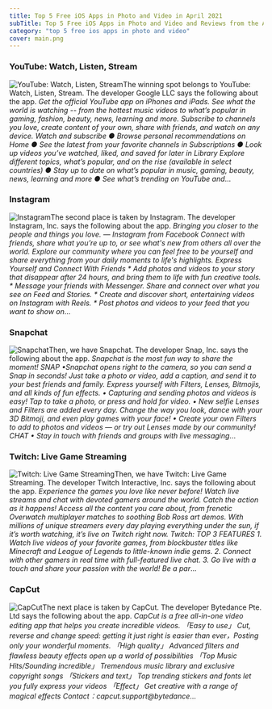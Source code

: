 ```yaml
---
title: Top 5 Free iOS Apps in Photo and Video in April 2021
subTitle: Top 5 Free iOS Apps in Photo and Video and Reviews from the AppStore in April 2021.
category: "top 5 free ios apps in photo and video"
cover: main.png
---
```


### YouTube: Watch, Listen, Stream

![YouTube: Watch, Listen, Stream](https://is1-ssl.mzstatic.com/image/thumb/Purple114/v4/5a/99/a7/5a99a7b1-7851-9db3-2c64-b0f1901a0853/logo_youtube_color-0-0-1x_U007emarketing-0-0-0-6-0-0-sRGB-0-0-0-GLES2_U002c0-512MB-85-220-0-0.png/100x100bb.png)The winning spot belongs to YouTube: Watch, Listen, Stream. The developer Google LLC says the following about the app. _Get the official YouTube app on iPhones and iPads. See what the world is watching -- from the hottest music videos to what’s popular in gaming, fashion, beauty, news, learning and more. Subscribe to channels you love, create content of your own, share with friends, and watch on any device.  Watch and subscribe ● Browse personal recommendations on Home ● See the latest from your favorite channels in Subscriptions ● Look up videos you’ve watched, liked, and saved for later in Library  Explore different topics, what’s popular, and on the rise (available in select countries) ● Stay up to date on what’s popular in music, gaming, beauty, news, learning and more ● See what’s trending on YouTube and_...

### Instagram

![Instagram](https://is1-ssl.mzstatic.com/image/thumb/Purple124/v4/5e/f5/51/5ef55184-47c0-9c2b-b1fb-e4ba4fe10aef/Prod-0-0-1x_U007emarketing-0-0-0-7-0-0-sRGB-0-0-0-GLES2_U002c0-512MB-85-220-0-0.png/100x100bb.png)The second place is taken by Instagram. The developer Instagram, Inc. says the following about the app. _Bringing you closer to the people and things you love. — Instagram from Facebook  Connect with friends, share what you’re up to, or see what's new from others all over the world. Explore our community where you can feel free to be yourself and share everything from your daily moments to life's highlights.  Express Yourself and Connect With Friends  * Add photos and videos to your story that disappear after 24 hours, and bring them to life with fun creative tools. * Message your friends with Messenger. Share and connect over what you see on Feed and Stories. * Create and discover short, entertaining videos on Instagram with Reels. * Post photos and videos to your feed that you want to show on_...

### Snapchat

![Snapchat](https://is5-ssl.mzstatic.com/image/thumb/Purple114/v4/9f/ba/e6/9fbae672-a044-6597-e7f0-39e68ee5605e/AppIcon-0-0-1x_U007emarketing-0-0-0-5-0-0-sRGB-0-0-0-GLES2_U002c0-512MB-85-220-0-0.png/100x100bb.png)Then, we have Snapchat. The developer Snap, Inc. says the following about the app. _Snapchat is the most fun way to share the moment!  SNAP •Snapchat opens right to the camera, so you can send a Snap in seconds! Just take a photo or video, add a caption, and send it to your best friends and family. Express yourself with Filters, Lenses, Bitmojis, and all kinds of fun effects. • Capturing and sending photos and videos is easy! Tap to take a photo, or press and hold for video. • New selfie Lenses and Filters are added every day. Change the way you look, dance with your 3D Bitmoji, and even play games with your face! • Create your own Filters to add to photos and videos — or try out Lenses made by our community!  CHAT • Stay in touch with friends and groups with live messaging_...

### Twitch: Live Game Streaming

![Twitch: Live Game Streaming](https://is4-ssl.mzstatic.com/image/thumb/Purple125/v4/fb/e5/99/fbe59990-ede6-4003-721e-8b8f1b8126aa/TwitchAppIcon-0-0-1x_U007emarketing-0-0-0-7-0-0-sRGB-0-0-0-GLES2_U002c0-512MB-85-220-0-0.png/100x100bb.png)Then, we have Twitch: Live Game Streaming. The developer Twitch Interactive, Inc. says the following about the app. _Experience the games you love like never before! Watch live streams and chat with devoted gamers around the world.  Catch the action as it happens! Access all the content you care about, from frenetic Overwatch multiplayer matches to soothing Bob Ross art demos. With millions of unique streamers every day playing everything under the sun, if it’s worth watching, it’s live on Twitch right now.  Twitch: TOP 3 FEATURES  1. Watch live videos of your favorite games, from blockbuster titles like Minecraft and League of Legends to little-known indie gems.  2. Connect with other gamers in real time with full-featured live chat. 3. Go live with a touch and share your passion with the world!  Be a par_...

### CapCut

![CapCut](https://is1-ssl.mzstatic.com/image/thumb/Purple115/v4/c8/e7/6c/c8e76cec-c8bb-90e8-183b-4293ba52ba96/AppIcon-0-0-1x_U007emarketing-0-0-0-7-0-0-sRGB-0-0-0-GLES2_U002c0-512MB-85-220-0-0.png/100x100bb.png)The next place is taken by CapCut. The developer Bytedance Pte. Ltd says the following about the app. _CapCut is a free all-in-one video editing app that helps you create incredible videos.   「Easy to use」 Cut, reverse and change speed: getting it just right is easier than ever，Posting only your wonderful moments.   「High quality」 Advanced filters and flawless beauty effects open up a world of possibilities  「Top Music Hits/Sounding incredible」 Tremendous music library and exclusive copyright songs  「Stickers and text」 Top trending stickers and fonts let you fully express your videos   「Effect」 Get creative with a range of magical effects  Contact：capcut.support@bytedance_...

